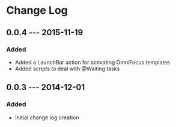 # Change Log

## 0.0.4 --- 2015-11-19

### Added

- Added a LaunchBar action for activating OmniFocus templates
- Added scripts to deal with @Waiting tasks

## 0.0.3 --- 2014-12-01

### Added

- Initial change log creation
